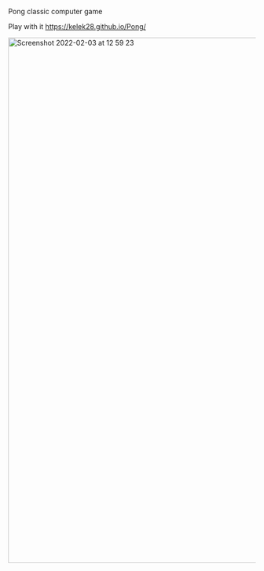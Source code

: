 Pong classic computer game

Play with it https://kelek28.github.io/Pong/

<img width="1069" alt="Screenshot 2022-02-03 at 12 59 23" src="https://user-images.githubusercontent.com/64982801/152347683-306fd445-e6e2-4eb2-94a9-3417e3f756c6.png">
